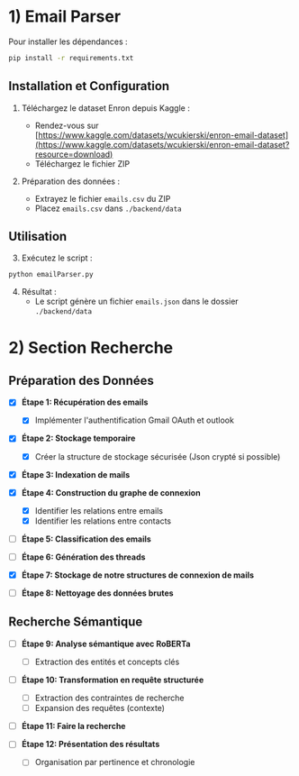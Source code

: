 
# 1) Email Parser
Pour installer les dépendances :
```bash
pip install -r requirements.txt
```

## Installation et Configuration

1. Téléchargez le dataset Enron depuis Kaggle :
   - Rendez-vous sur [https://www.kaggle.com/datasets/wcukierski/enron-email-dataset](https://www.kaggle.com/datasets/wcukierski/enron-email-dataset?resource=download)
   - Téléchargez le fichier ZIP

2. Préparation des données :
   - Extrayez le fichier `emails.csv` du ZIP
   - Placez `emails.csv` dans `./backend/data`

## Utilisation

3. Exécutez le script :
```bash
python emailParser.py
```

4. Résultat :
   - Le script génère un fichier `emails.json` dans le dossier `./backend/data`

# 2) Section Recherche

## Préparation des Données

- [x] **Étape 1: Récupération des emails**
  - [x] Implémenter l'authentification Gmail OAuth et outlook

- [x] **Étape 2: Stockage temporaire**
  - [x] Créer la structure de stockage sécurisée (Json crypté si possible)

- [x] **Étape 3: Indexation de mails**

- [x] **Étape 4: Construction du graphe de connexion**
  - [x] Identifier les relations entre emails
  - [x] Identifier les relations entre contacts

- [ ] **Étape 5: Classification des emails**

- [ ] **Étape 6: Génération des threads**

- [x] **Étape 7: Stockage de notre structures de connexion de mails**

- [ ] **Étape 8: Nettoyage des données brutes**


## Recherche Sémantique

- [ ] **Étape 9: Analyse sémantique avec RoBERTa**
  - [ ] Extraction des entités et concepts clés

- [ ] **Étape 10: Transformation en requête structurée**
  - [ ] Extraction des contraintes de recherche
  - [ ] Expansion des requêtes (contexte)

- [ ] **Étape 11: Faire la recherche**

- [ ] **Étape 12: Présentation des résultats**
  - [ ] Organisation par pertinence et chronologie
